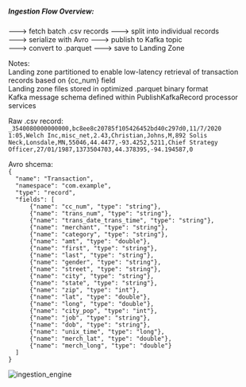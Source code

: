 ##### Ingestion Flow Overview:

---> fetch batch .csv records ---> split into individual records  
        ---> serialize with Avro ---> publish to Kafka topic  
        ---> convert to .parquet ---> save to Landing Zone  

Notes:  
Landing zone partitioned to enable low-latency retrieval of transaction records based on {cc_num} field  
Landing zone files stored in optimized .parquet binary format  
Kafka message schema defined within PublishKafkaRecord processor services


Raw .csv record:  
`_3540080000000000,bc8ee8c20785f105426452bd40c297d0,11/7/2020 1:05,Welch Inc,misc_net,2.43,Christian,Johns,M,892 Solis Neck,Lonsdale,MN,55046,44.4477,-93.4252,5211,Chief Strategy Officer,27/01/1987,1373504703,44.378395,-94.194587,0`

Avro shcema:  
`{`<br>
`  "name": "Transaction",`<br>
`  "namespace": "com.example",`<br>
`  "type": "record",`<br>
`  "fields": [`<br>
`      {"name": "cc_num", "type": "string"},`<br>
`      {"name": "trans_num", "type": "string"},`<br>
`      {"name": "trans_date_trans_time", "type": "string"},`<br>
`      {"name": "merchant", "type": "string"},`<br>
`      {"name": "category", "type": "string"},`<br>
`      {"name": "amt", "type": "double"},`<br>
`      {"name": "first", "type": "string"},`<br>
`      {"name": "last", "type": "string"},`<br>
`      {"name": "gender", "type": "string"},`<br>
`      {"name": "street", "type": "string"},`<br>
`      {"name": "city", "type": "string"},`<br>
`      {"name": "state", "type": "string"},`<br>
`      {"name": "zip", "type": "int"},`<br>
`      {"name": "lat", "type": "double"},`<br>
`      {"name": "long", "type": "double"},`<br>
`      {"name": "city_pop", "type": "int"},`<br>
`      {"name": "job", "type": "string"},`<br>
`      {"name": "dob", "type": "string"},`<br>
`      {"name": "unix_time", "type": "long"},`<br>
`      {"name": "merch_lat", "type": "double"},`<br>
`      {"name": "merch_long", "type": "double"}`<br>
`  ]` <br>
`}`


![ingestion_engine](https://github.com/user-attachments/assets/0dba47e1-46e9-4d1a-a82a-7d8ca321a998)
